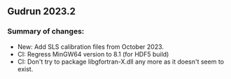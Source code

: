 ## Gudrun 2023.2

### Summary of changes:

- New: Add SLS calibration files from October 2023.
- CI: Regress MinGW64 version to 8.1 (for HDF5 build)
- CI: Don't try to package libgfortran-X.dll any more as it doesn't seem to exist.

